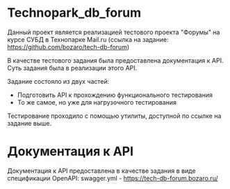 # Technopark_db_forum

Данный проект является реализацией тестового проекта "Форумы" на курсе СУБД в Технопарке Mail.ru (ссылка на задание: https://github.com/bozaro/tech-db-forum)

В качестве тестового задания была предоставлена документация к API. Суть задания была в реализации этого API.

Задание состояло из двух частей:
- Подготовить API к прохождению функционального тестирования
- То же самое, но уже для нагрузочного тестирования

Тестирование проходило с помощью утилиты, доступной по ссылке на задание выше.

# Документация к API

Документация к API предоставлена в качестве задания в виде спецификации OpenAPI: swagger.yml - https://tech-db-forum.bozaro.ru/
